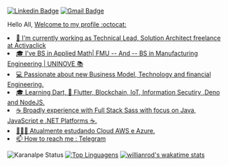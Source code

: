 <a href="https://www.linkedin.com/in/rogerio-meira/" rel="nofollow"><img src="https://camo.githubusercontent.com/686f5c011efd9f13a308766663ac29996b1c48392bd707f058a1e353de01bc6e/68747470733a2f2f696d672e736869656c64732e696f2f62616467652f2d4c696e6b6564496e2d626c75653f7374796c653d666f722d7468652d6261646765266c6f676f3d4c696e6b6564696e266c6f676f436f6c6f723d7768697465266c696e6b3d68747470733a2f2f7777772e6c696e6b6564696e2e636f6d2f696e2f726562656363616d616e7a692f" alt="Linkedin Badge" data-canonical-src="https://img.shields.io/badge/-LinkedIn-blue?style=for-the-badge&amp;logo=Linkedin&amp;logoColor=white&amp;link=https://www.linkedin.com/in/rogerio-meira/" style="max-width: 100%;"></a>
<a href="mailto:raazeved@gmail.com"><img src="https://camo.githubusercontent.com/ac8d5c5cdbc05628c1fc0a80754d18d7ab51cc37d4bd68a77eb84da6f869380c/68747470733a2f2f696d672e736869656c64732e696f2f62616467652f2d476d61696c2d6331343433383f7374796c653d666f722d7468652d6261646765266c6f676f3d476d61696c266c6f676f436f6c6f723d7768697465266c696e6b3d6d61696c746f3a726562656363616d616e7a6940676d61696c2e636f6d" alt="Gmail Badge" data-canonical-src="https://img.shields.io/badge/-Gmail-c14438?style=for-the-badge&amp;logo=Gmail&amp;logoColor=white&amp;link=mailto:raazeved@gmail.com" style="max-width: 100%;"></a>

Hello All, 
<animated-image data-catalyst=""><a target="_blank" rel="noopener noreferrer" href="https://github.com/ABSphreak/ABSphreak/blob/master/gifs/Hi.gif" data-target="animated-image.originalLink" hidden=""><img src="https://github.com/ABSphreak/ABSphreak/raw/master/gifs/Hi.gif" height="50" style="max-width: 100%;" data-target="animated-image.originalImage" hidden=""></a>
      <span class="AnimatedImagePlayer" data-target="animated-image.player">
        <a data-target="animated-image.replacedLink" class="AnimatedImagePlayer-images" href="https://github.com/ABSphreak/ABSphreak/blob/master/gifs/Hi.gif" target="_blank">
Welcome to my profile :octocat:
  
<li>👷 I'm currently working as Technical Lead, Solution Architect freelance at Activaclick </li>
<li>🎓 I've BS in Applied Math| FMU  -- And -- BS in Manufacturing Engineering | UNINOVE 📚 </li>
<li>💻 Passionate about new Business Model, Technology and financial Engineering. </li>
<li>🎓 Learning Dart, 💙 Flutter, Blockchain, IoT, Information Secutiry ,Deno and NodeJS.</li>
<li>☕  Broadly experience with Full Stack Sass with focus on Java, JavaScript e .NET Platforms ☕.</li>
<li>👨🏻‍💻 Atualmente estudando Cloud AWS e Azure.</li>

<li><g-emoji class="g-emoji" alias="mailbox" fallback-src="https://github.githubassets.com/images/icons/emoji/unicode/1f4eb.png">📫</g-emoji> How to reach me : <a href="https://t.me/raazeved" rel="nofollow">Telegram</a></li>

![Karanalpe Status](https://github-readme-stats.vercel.app/api?username=raazeved&show_icons=true)
[![Top Linguagens](https://github-readme-stats.vercel.app/api/top-langs/?username=raazeved&layout=compact)](https://github.com/raazeved/github-readme-stats)
[![willianrod's wakatime stats](https://github-readme-stats.vercel.app/api/wakatime?username=willianrod)](https://github.com/anuraghazra/github-readme-stats) 

<!---
raazeved/raazeved is a ✨ special ✨ repository because its `README.md` (this file) appears on your GitHub profile.
You can click the Preview link to take a look at your changes.
--->
